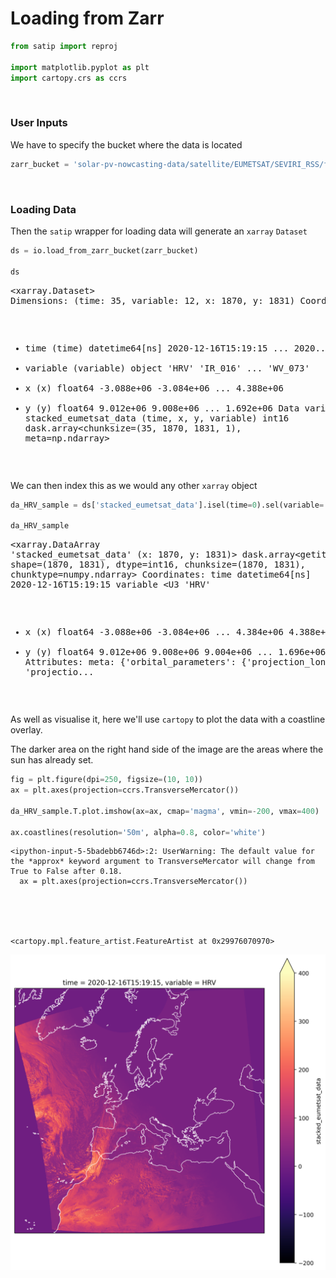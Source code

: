 # Loading from Zarr 



```python
from satip import reproj

import matplotlib.pyplot as plt
import cartopy.crs as ccrs
```

<br>

### User Inputs

We have to specify the bucket where the data is located

```python
zarr_bucket = 'solar-pv-nowcasting-data/satellite/EUMETSAT/SEVIRI_RSS/full_extent_TM_int16'
```

<br>

### Loading Data

Then the `satip` wrapper for loading data will generate an `xarray` `Dataset`

```python
ds = io.load_from_zarr_bucket(zarr_bucket)

ds
```




<div><svg style="position: absolute; width: 0; height: 0; overflow: hidden">
<defs>
<symbol id="icon-database" viewBox="0 0 32 32">
<path d="M16 0c-8.837 0-16 2.239-16 5v4c0 2.761 7.163 5 16 5s16-2.239 16-5v-4c0-2.761-7.163-5-16-5z"></path>
<path d="M16 17c-8.837 0-16-2.239-16-5v6c0 2.761 7.163 5 16 5s16-2.239 16-5v-6c0 2.761-7.163 5-16 5z"></path>
<path d="M16 26c-8.837 0-16-2.239-16-5v6c0 2.761 7.163 5 16 5s16-2.239 16-5v-6c0 2.761-7.163 5-16 5z"></path>
</symbol>
<symbol id="icon-file-text2" viewBox="0 0 32 32">
<path d="M28.681 7.159c-0.694-0.947-1.662-2.053-2.724-3.116s-2.169-2.030-3.116-2.724c-1.612-1.182-2.393-1.319-2.841-1.319h-15.5c-1.378 0-2.5 1.121-2.5 2.5v27c0 1.378 1.122 2.5 2.5 2.5h23c1.378 0 2.5-1.122 2.5-2.5v-19.5c0-0.448-0.137-1.23-1.319-2.841zM24.543 5.457c0.959 0.959 1.712 1.825 2.268 2.543h-4.811v-4.811c0.718 0.556 1.584 1.309 2.543 2.268zM28 29.5c0 0.271-0.229 0.5-0.5 0.5h-23c-0.271 0-0.5-0.229-0.5-0.5v-27c0-0.271 0.229-0.5 0.5-0.5 0 0 15.499-0 15.5 0v7c0 0.552 0.448 1 1 1h7v19.5z"></path>
<path d="M23 26h-14c-0.552 0-1-0.448-1-1s0.448-1 1-1h14c0.552 0 1 0.448 1 1s-0.448 1-1 1z"></path>
<path d="M23 22h-14c-0.552 0-1-0.448-1-1s0.448-1 1-1h14c0.552 0 1 0.448 1 1s-0.448 1-1 1z"></path>
<path d="M23 18h-14c-0.552 0-1-0.448-1-1s0.448-1 1-1h14c0.552 0 1 0.448 1 1s-0.448 1-1 1z"></path>
</symbol>
</defs>
</svg>
<style>/* CSS stylesheet for displaying xarray objects in jupyterlab.
 *
 */

:root {
  --xr-font-color0: var(--jp-content-font-color0, rgba(0, 0, 0, 1));
  --xr-font-color2: var(--jp-content-font-color2, rgba(0, 0, 0, 0.54));
  --xr-font-color3: var(--jp-content-font-color3, rgba(0, 0, 0, 0.38));
  --xr-border-color: var(--jp-border-color2, #e0e0e0);
  --xr-disabled-color: var(--jp-layout-color3, #bdbdbd);
  --xr-background-color: var(--jp-layout-color0, white);
  --xr-background-color-row-even: var(--jp-layout-color1, white);
  --xr-background-color-row-odd: var(--jp-layout-color2, #eeeeee);
}

html[theme=dark],
body.vscode-dark {
  --xr-font-color0: rgba(255, 255, 255, 1);
  --xr-font-color2: rgba(255, 255, 255, 0.54);
  --xr-font-color3: rgba(255, 255, 255, 0.38);
  --xr-border-color: #1F1F1F;
  --xr-disabled-color: #515151;
  --xr-background-color: #111111;
  --xr-background-color-row-even: #111111;
  --xr-background-color-row-odd: #313131;
}

.xr-wrap {
  display: block;
  min-width: 300px;
  max-width: 700px;
}

.xr-text-repr-fallback {
  /* fallback to plain text repr when CSS is not injected (untrusted notebook) */
  display: none;
}

.xr-header {
  padding-top: 6px;
  padding-bottom: 6px;
  margin-bottom: 4px;
  border-bottom: solid 1px var(--xr-border-color);
}

.xr-header > div,
.xr-header > ul {
  display: inline;
  margin-top: 0;
  margin-bottom: 0;
}

.xr-obj-type,
.xr-array-name {
  margin-left: 2px;
  margin-right: 10px;
}

.xr-obj-type {
  color: var(--xr-font-color2);
}

.xr-sections {
  padding-left: 0 !important;
  display: grid;
  grid-template-columns: 150px auto auto 1fr 20px 20px;
}

.xr-section-item {
  display: contents;
}

.xr-section-item input {
  display: none;
}

.xr-section-item input + label {
  color: var(--xr-disabled-color);
}

.xr-section-item input:enabled + label {
  cursor: pointer;
  color: var(--xr-font-color2);
}

.xr-section-item input:enabled + label:hover {
  color: var(--xr-font-color0);
}

.xr-section-summary {
  grid-column: 1;
  color: var(--xr-font-color2);
  font-weight: 500;
}

.xr-section-summary > span {
  display: inline-block;
  padding-left: 0.5em;
}

.xr-section-summary-in:disabled + label {
  color: var(--xr-font-color2);
}

.xr-section-summary-in + label:before {
  display: inline-block;
  content: 'â–º';
  font-size: 11px;
  width: 15px;
  text-align: center;
}

.xr-section-summary-in:disabled + label:before {
  color: var(--xr-disabled-color);
}

.xr-section-summary-in:checked + label:before {
  content: 'â–¼';
}

.xr-section-summary-in:checked + label > span {
  display: none;
}

.xr-section-summary,
.xr-section-inline-details {
  padding-top: 4px;
  padding-bottom: 4px;
}

.xr-section-inline-details {
  grid-column: 2 / -1;
}

.xr-section-details {
  display: none;
  grid-column: 1 / -1;
  margin-bottom: 5px;
}

.xr-section-summary-in:checked ~ .xr-section-details {
  display: contents;
}

.xr-array-wrap {
  grid-column: 1 / -1;
  display: grid;
  grid-template-columns: 20px auto;
}

.xr-array-wrap > label {
  grid-column: 1;
  vertical-align: top;
}

.xr-preview {
  color: var(--xr-font-color3);
}

.xr-array-preview,
.xr-array-data {
  padding: 0 5px !important;
  grid-column: 2;
}

.xr-array-data,
.xr-array-in:checked ~ .xr-array-preview {
  display: none;
}

.xr-array-in:checked ~ .xr-array-data,
.xr-array-preview {
  display: inline-block;
}

.xr-dim-list {
  display: inline-block !important;
  list-style: none;
  padding: 0 !important;
  margin: 0;
}

.xr-dim-list li {
  display: inline-block;
  padding: 0;
  margin: 0;
}

.xr-dim-list:before {
  content: '(';
}

.xr-dim-list:after {
  content: ')';
}

.xr-dim-list li:not(:last-child):after {
  content: ',';
  padding-right: 5px;
}

.xr-has-index {
  font-weight: bold;
}

.xr-var-list,
.xr-var-item {
  display: contents;
}

.xr-var-item > div,
.xr-var-item label,
.xr-var-item > .xr-var-name span {
  background-color: var(--xr-background-color-row-even);
  margin-bottom: 0;
}

.xr-var-item > .xr-var-name:hover span {
  padding-right: 5px;
}

.xr-var-list > li:nth-child(odd) > div,
.xr-var-list > li:nth-child(odd) > label,
.xr-var-list > li:nth-child(odd) > .xr-var-name span {
  background-color: var(--xr-background-color-row-odd);
}

.xr-var-name {
  grid-column: 1;
}

.xr-var-dims {
  grid-column: 2;
}

.xr-var-dtype {
  grid-column: 3;
  text-align: right;
  color: var(--xr-font-color2);
}

.xr-var-preview {
  grid-column: 4;
}

.xr-var-name,
.xr-var-dims,
.xr-var-dtype,
.xr-preview,
.xr-attrs dt {
  white-space: nowrap;
  overflow: hidden;
  text-overflow: ellipsis;
  padding-right: 10px;
}

.xr-var-name:hover,
.xr-var-dims:hover,
.xr-var-dtype:hover,
.xr-attrs dt:hover {
  overflow: visible;
  width: auto;
  z-index: 1;
}

.xr-var-attrs,
.xr-var-data {
  display: none;
  background-color: var(--xr-background-color) !important;
  padding-bottom: 5px !important;
}

.xr-var-attrs-in:checked ~ .xr-var-attrs,
.xr-var-data-in:checked ~ .xr-var-data {
  display: block;
}

.xr-var-data > table {
  float: right;
}

.xr-var-name span,
.xr-var-data,
.xr-attrs {
  padding-left: 25px !important;
}

.xr-attrs,
.xr-var-attrs,
.xr-var-data {
  grid-column: 1 / -1;
}

dl.xr-attrs {
  padding: 0;
  margin: 0;
  display: grid;
  grid-template-columns: 125px auto;
}

.xr-attrs dt,
.xr-attrs dd {
  padding: 0;
  margin: 0;
  float: left;
  padding-right: 10px;
  width: auto;
}

.xr-attrs dt {
  font-weight: normal;
  grid-column: 1;
}

.xr-attrs dt:hover span {
  display: inline-block;
  background: var(--xr-background-color);
  padding-right: 10px;
}

.xr-attrs dd {
  grid-column: 2;
  white-space: pre-wrap;
  word-break: break-all;
}

.xr-icon-database,
.xr-icon-file-text2 {
  display: inline-block;
  vertical-align: middle;
  width: 1em;
  height: 1.5em !important;
  stroke-width: 0;
  stroke: currentColor;
  fill: currentColor;
}
</style><pre class='xr-text-repr-fallback'>&lt;xarray.Dataset&gt;
Dimensions:                (time: 35, variable: 12, x: 1870, y: 1831)
Coordinates:
  * time                   (time) datetime64[ns] 2020-12-16T15:19:15 ... 2020...
  * variable               (variable) object &#x27;HRV&#x27; &#x27;IR_016&#x27; ... &#x27;WV_073&#x27;
  * x                      (x) float64 -3.088e+06 -3.084e+06 ... 4.388e+06
  * y                      (y) float64 9.012e+06 9.008e+06 ... 1.692e+06
Data variables:
    stacked_eumetsat_data  (time, x, y, variable) int16 dask.array&lt;chunksize=(35, 1870, 1831, 1), meta=np.ndarray&gt;</pre><div class='xr-wrap' hidden><div class='xr-header'><div class='xr-obj-type'>xarray.Dataset</div></div><ul class='xr-sections'><li class='xr-section-item'><input id='section-e97d844f-271d-45d1-9789-d5fbad0359fe' class='xr-section-summary-in' type='checkbox' disabled ><label for='section-e97d844f-271d-45d1-9789-d5fbad0359fe' class='xr-section-summary'  title='Expand/collapse section'>Dimensions:</label><div class='xr-section-inline-details'><ul class='xr-dim-list'><li><span class='xr-has-index'>time</span>: 35</li><li><span class='xr-has-index'>variable</span>: 12</li><li><span class='xr-has-index'>x</span>: 1870</li><li><span class='xr-has-index'>y</span>: 1831</li></ul></div><div class='xr-section-details'></div></li><li class='xr-section-item'><input id='section-74c7e853-e965-43d8-b988-dc9ac2e1f9f5' class='xr-section-summary-in' type='checkbox'  checked><label for='section-74c7e853-e965-43d8-b988-dc9ac2e1f9f5' class='xr-section-summary' >Coordinates: <span>(4)</span></label><div class='xr-section-inline-details'></div><div class='xr-section-details'><ul class='xr-var-list'><li class='xr-var-item'><div class='xr-var-name'><span class='xr-has-index'>time</span></div><div class='xr-var-dims'>(time)</div><div class='xr-var-dtype'>datetime64[ns]</div><div class='xr-var-preview xr-preview'>2020-12-16T15:19:15 ... 2020-12-...</div><input id='attrs-37330d12-b991-4cdc-a3e6-8f935bbd0edd' class='xr-var-attrs-in' type='checkbox' disabled><label for='attrs-37330d12-b991-4cdc-a3e6-8f935bbd0edd' title='Show/Hide attributes'><svg class='icon xr-icon-file-text2'><use xlink:href='#icon-file-text2'></use></svg></label><input id='data-2d9ea9db-afbb-4e87-a754-31945fb88fb7' class='xr-var-data-in' type='checkbox'><label for='data-2d9ea9db-afbb-4e87-a754-31945fb88fb7' title='Show/Hide data repr'><svg class='icon xr-icon-database'><use xlink:href='#icon-database'></use></svg></label><div class='xr-var-attrs'><dl class='xr-attrs'></dl></div><div class='xr-var-data'><pre>array([&#x27;2020-12-16T15:19:15.000000000&#x27;, &#x27;2020-12-16T15:24:16.000000000&#x27;,
       &#x27;2020-12-16T15:29:17.000000000&#x27;, &#x27;2020-12-16T15:34:18.000000000&#x27;,
       &#x27;2020-12-16T15:39:18.000000000&#x27;, &#x27;2020-12-16T15:44:18.000000000&#x27;,
       &#x27;2020-12-16T15:49:18.000000000&#x27;, &#x27;2020-12-16T15:54:16.000000000&#x27;,
       &#x27;2020-12-16T15:59:15.000000000&#x27;, &#x27;2020-12-16T16:04:13.000000000&#x27;,
       &#x27;2020-12-16T16:14:13.000000000&#x27;, &#x27;2020-12-16T16:19:13.000000000&#x27;,
       &#x27;2020-12-16T16:24:14.000000000&#x27;, &#x27;2020-12-16T16:29:15.000000000&#x27;,
       &#x27;2020-12-16T16:39:16.000000000&#x27;, &#x27;2020-12-16T16:44:16.000000000&#x27;,
       &#x27;2020-12-16T16:49:16.000000000&#x27;, &#x27;2020-12-16T16:54:16.000000000&#x27;,
       &#x27;2020-12-16T16:59:15.000000000&#x27;, &#x27;2020-12-16T17:04:15.000000000&#x27;,
       &#x27;2020-12-16T17:09:15.000000000&#x27;, &#x27;2020-12-16T17:19:15.000000000&#x27;,
       &#x27;2020-12-16T17:24:16.000000000&#x27;, &#x27;2020-12-16T17:29:17.000000000&#x27;,
       &#x27;2020-12-16T17:34:18.000000000&#x27;, &#x27;2020-12-16T17:39:18.000000000&#x27;,
       &#x27;2020-12-16T21:44:18.000000000&#x27;, &#x27;2020-12-16T21:54:16.000000000&#x27;,
       &#x27;2020-12-16T21:59:16.000000000&#x27;, &#x27;2020-12-16T22:04:16.000000000&#x27;,
       &#x27;2020-12-16T22:09:16.000000000&#x27;, &#x27;2020-12-16T22:14:16.000000000&#x27;,
       &#x27;2020-12-16T22:19:15.000000000&#x27;, &#x27;2020-12-16T23:24:16.000000000&#x27;,
       &#x27;2020-12-16T23:39:18.000000000&#x27;], dtype=&#x27;datetime64[ns]&#x27;)</pre></div></li><li class='xr-var-item'><div class='xr-var-name'><span class='xr-has-index'>variable</span></div><div class='xr-var-dims'>(variable)</div><div class='xr-var-dtype'>object</div><div class='xr-var-preview xr-preview'>&#x27;HRV&#x27; &#x27;IR_016&#x27; ... &#x27;WV_073&#x27;</div><input id='attrs-2e89211e-e14e-4cf4-8057-594b65042944' class='xr-var-attrs-in' type='checkbox' disabled><label for='attrs-2e89211e-e14e-4cf4-8057-594b65042944' title='Show/Hide attributes'><svg class='icon xr-icon-file-text2'><use xlink:href='#icon-file-text2'></use></svg></label><input id='data-0188d7a4-d4d1-4018-95b0-6cfe0dae0759' class='xr-var-data-in' type='checkbox'><label for='data-0188d7a4-d4d1-4018-95b0-6cfe0dae0759' title='Show/Hide data repr'><svg class='icon xr-icon-database'><use xlink:href='#icon-database'></use></svg></label><div class='xr-var-attrs'><dl class='xr-attrs'></dl></div><div class='xr-var-data'><pre>array([&#x27;HRV&#x27;, &#x27;IR_016&#x27;, &#x27;IR_039&#x27;, &#x27;IR_087&#x27;, &#x27;IR_097&#x27;, &#x27;IR_108&#x27;, &#x27;IR_120&#x27;,
       &#x27;IR_134&#x27;, &#x27;VIS006&#x27;, &#x27;VIS008&#x27;, &#x27;WV_062&#x27;, &#x27;WV_073&#x27;], dtype=object)</pre></div></li><li class='xr-var-item'><div class='xr-var-name'><span class='xr-has-index'>x</span></div><div class='xr-var-dims'>(x)</div><div class='xr-var-dtype'>float64</div><div class='xr-var-preview xr-preview'>-3.088e+06 -3.084e+06 ... 4.388e+06</div><input id='attrs-aefac930-491a-4b56-87f8-1c9a4a3af51a' class='xr-var-attrs-in' type='checkbox' disabled><label for='attrs-aefac930-491a-4b56-87f8-1c9a4a3af51a' title='Show/Hide attributes'><svg class='icon xr-icon-file-text2'><use xlink:href='#icon-file-text2'></use></svg></label><input id='data-b7f7b59a-3706-4f16-bec9-dea198a0c94b' class='xr-var-data-in' type='checkbox'><label for='data-b7f7b59a-3706-4f16-bec9-dea198a0c94b' title='Show/Hide data repr'><svg class='icon xr-icon-database'><use xlink:href='#icon-database'></use></svg></label><div class='xr-var-attrs'><dl class='xr-attrs'></dl></div><div class='xr-var-data'><pre>array([-3088000., -3084000., -3080000., ...,  4380000.,  4384000.,  4388000.])</pre></div></li><li class='xr-var-item'><div class='xr-var-name'><span class='xr-has-index'>y</span></div><div class='xr-var-dims'>(y)</div><div class='xr-var-dtype'>float64</div><div class='xr-var-preview xr-preview'>9.012e+06 9.008e+06 ... 1.692e+06</div><input id='attrs-e45b2df9-71db-4db5-9707-8a7a12d65191' class='xr-var-attrs-in' type='checkbox' disabled><label for='attrs-e45b2df9-71db-4db5-9707-8a7a12d65191' title='Show/Hide attributes'><svg class='icon xr-icon-file-text2'><use xlink:href='#icon-file-text2'></use></svg></label><input id='data-c186c93d-2b2a-4600-abb0-2e395a5e9a83' class='xr-var-data-in' type='checkbox'><label for='data-c186c93d-2b2a-4600-abb0-2e395a5e9a83' title='Show/Hide data repr'><svg class='icon xr-icon-database'><use xlink:href='#icon-database'></use></svg></label><div class='xr-var-attrs'><dl class='xr-attrs'></dl></div><div class='xr-var-data'><pre>array([9012000., 9008000., 9004000., ..., 1700000., 1696000., 1692000.])</pre></div></li></ul></div></li><li class='xr-section-item'><input id='section-23fed495-3bc8-4ce4-ae9e-0c8c7da7aad3' class='xr-section-summary-in' type='checkbox'  checked><label for='section-23fed495-3bc8-4ce4-ae9e-0c8c7da7aad3' class='xr-section-summary' >Data variables: <span>(1)</span></label><div class='xr-section-inline-details'></div><div class='xr-section-details'><ul class='xr-var-list'><li class='xr-var-item'><div class='xr-var-name'><span>stacked_eumetsat_data</span></div><div class='xr-var-dims'>(time, x, y, variable)</div><div class='xr-var-dtype'>int16</div><div class='xr-var-preview xr-preview'>dask.array&lt;chunksize=(35, 1870, 1831, 1), meta=np.ndarray&gt;</div><input id='attrs-21f4e6d2-d191-4daa-9c42-fa71e99d9401' class='xr-var-attrs-in' type='checkbox' ><label for='attrs-21f4e6d2-d191-4daa-9c42-fa71e99d9401' title='Show/Hide attributes'><svg class='icon xr-icon-file-text2'><use xlink:href='#icon-file-text2'></use></svg></label><input id='data-d4b34045-2d4a-4ab8-807d-691e784df4c9' class='xr-var-data-in' type='checkbox'><label for='data-d4b34045-2d4a-4ab8-807d-691e784df4c9' title='Show/Hide data repr'><svg class='icon xr-icon-database'><use xlink:href='#icon-database'></use></svg></label><div class='xr-var-attrs'><dl class='xr-attrs'><dt><span>meta :</span></dt><dd>{&#x27;orbital_parameters&#x27;: {&#x27;projection_longitude&#x27;: 9.5, &#x27;projection_latitude&#x27;: 0.0, &#x27;projection_altitude&#x27;: 35785831.0}, &#x27;sun_earth_distance_correction_applied&#x27;: True, &#x27;sun_earth_distance_correction_factor&#x27;: 0.9680594019679534, &#x27;units&#x27;: &#x27;%&#x27;, &#x27;wavelength&#x27;: WavelengthRange(min=0.5, central=0.7, max=0.9, unit=&#x27;Âµm&#x27;), &#x27;standard_name&#x27;: &#x27;toa_bidirectional_reflectance&#x27;, &#x27;platform_name&#x27;: &#x27;Meteosat-10&#x27;, &#x27;sensor&#x27;: &#x27;seviri&#x27;, &#x27;start_time&#x27;: datetime.datetime(2020, 12, 16, 15, 15, 8, 939946), &#x27;end_time&#x27;: datetime.datetime(2020, 12, 16, 15, 20, 9, 986974), &#x27;area&#x27;: Area ID: geos_seviri_hrv
Description: SEVIRI high resolution channel area
Projection ID: seviri_hrv
Projection: {&#x27;a&#x27;: &#x27;6378169&#x27;, &#x27;h&#x27;: &#x27;35785831&#x27;, &#x27;lon_0&#x27;: &#x27;9.5&#x27;, &#x27;no_defs&#x27;: &#x27;None&#x27;, &#x27;proj&#x27;: &#x27;geos&#x27;, &#x27;rf&#x27;: &#x27;295.488065897014&#x27;, &#x27;type&#x27;: &#x27;crs&#x27;, &#x27;units&#x27;: &#x27;m&#x27;, &#x27;x_0&#x27;: &#x27;0&#x27;, &#x27;y_0&#x27;: &#x27;0&#x27;}
Number of columns: 5568
Number of rows: 4176
Area extent: (2806877.0501, 5571248.3904, -2761871.0044, 1394687.3495), &#x27;name&#x27;: &#x27;HRV&#x27;, &#x27;resolution&#x27;: 1000.134348869, &#x27;calibration&#x27;: &#x27;reflectance&#x27;, &#x27;modifiers&#x27;: (), &#x27;_satpy_id&#x27;: DataID(name=&#x27;HRV&#x27;, wavelength=WavelengthRange(min=0.5, central=0.7, max=0.9, unit=&#x27;Âµm&#x27;), resolution=1000.134348869, calibration=&lt;calibration.reflectance&gt;, modifiers=()), &#x27;ancillary_variables&#x27;: []}</dd></dl></div><div class='xr-var-data'><table>
<tr>
<td>
<table>
  <thead>
    <tr><td> </td><th> Array </th><th> Chunk </th></tr>
  </thead>
  <tbody>
    <tr><th> Bytes </th><td> 2.88 GB </td> <td> 239.68 MB </td></tr>
    <tr><th> Shape </th><td> (35, 1870, 1831, 12) </td> <td> (35, 1870, 1831, 1) </td></tr>
    <tr><th> Count </th><td> 13 Tasks </td><td> 12 Chunks </td></tr>
    <tr><th> Type </th><td> int16 </td><td> numpy.ndarray </td></tr>
  </tbody>
</table>
</td>
<td>
<svg width="342" height="238" style="stroke:rgb(0,0,0);stroke-width:1" >

  <!-- Horizontal lines -->
  <line x1="0" y1="0" x2="28" y2="0" style="stroke-width:2" />
  <line x1="0" y1="25" x2="28" y2="25" style="stroke-width:2" />

  <!-- Vertical lines -->
  <line x1="0" y1="0" x2="0" y2="25" style="stroke-width:2" />
  <line x1="28" y1="0" x2="28" y2="25" style="stroke-width:2" />

  <!-- Colored Rectangle -->
  <polygon points="0.0,0.0 28.659769168737046,0.0 28.659769168737046,25.412616514582485 0.0,25.412616514582485" style="fill:#ECB172A0;stroke-width:0"/>

  <!-- Text -->
  <text x="14.329885" y="45.412617" font-size="1.0rem" font-weight="100" text-anchor="middle" >35</text>
  <text x="48.659769" y="12.706308" font-size="1.0rem" font-weight="100" text-anchor="middle" transform="rotate(0,48.659769,12.706308)">1</text>


  <!-- Horizontal lines -->
  <line x1="98" y1="0" x2="168" y2="70" style="stroke-width:2" />
  <line x1="98" y1="117" x2="168" y2="188" style="stroke-width:2" />

  <!-- Vertical lines -->
  <line x1="98" y1="0" x2="98" y2="117" style="stroke-width:2" />
  <line x1="168" y1="70" x2="168" y2="188" style="stroke-width:2" />

  <!-- Colored Rectangle -->
  <polygon points="98.0,0.0 168.58823529411765,70.58823529411765 168.58823529411765,188.0855614973262 98.0,117.49732620320856" style="fill:#ECB172A0;stroke-width:0"/>

  <!-- Horizontal lines -->
  <line x1="98" y1="0" x2="123" y2="0" style="stroke-width:2" />
  <line x1="168" y1="70" x2="194" y2="70" style="stroke-width:2" />

  <!-- Vertical lines -->
  <line x1="98" y1="0" x2="168" y2="70" style="stroke-width:2" />
  <line x1="100" y1="0" x2="170" y2="70" />
  <line x1="102" y1="0" x2="172" y2="70" />
  <line x1="104" y1="0" x2="174" y2="70" />
  <line x1="106" y1="0" x2="177" y2="70" />
  <line x1="108" y1="0" x2="179" y2="70" />
  <line x1="110" y1="0" x2="181" y2="70" />
  <line x1="112" y1="0" x2="183" y2="70" />
  <line x1="114" y1="0" x2="185" y2="70" />
  <line x1="117" y1="0" x2="187" y2="70" />
  <line x1="119" y1="0" x2="189" y2="70" />
  <line x1="121" y1="0" x2="191" y2="70" />
  <line x1="123" y1="0" x2="194" y2="70" style="stroke-width:2" />

  <!-- Colored Rectangle -->
  <polygon points="98.0,0.0 123.41261651458248,0.0 194.00085180870013,70.58823529411765 168.58823529411765,70.58823529411765" style="fill:#ECB172A0;stroke-width:0"/>

  <!-- Horizontal lines -->
  <line x1="168" y1="70" x2="194" y2="70" style="stroke-width:2" />
  <line x1="168" y1="188" x2="194" y2="188" style="stroke-width:2" />

  <!-- Vertical lines -->
  <line x1="168" y1="70" x2="168" y2="188" style="stroke-width:2" />
  <line x1="170" y1="70" x2="170" y2="188" />
  <line x1="172" y1="70" x2="172" y2="188" />
  <line x1="174" y1="70" x2="174" y2="188" />
  <line x1="177" y1="70" x2="177" y2="188" />
  <line x1="179" y1="70" x2="179" y2="188" />
  <line x1="181" y1="70" x2="181" y2="188" />
  <line x1="183" y1="70" x2="183" y2="188" />
  <line x1="185" y1="70" x2="185" y2="188" />
  <line x1="187" y1="70" x2="187" y2="188" />
  <line x1="189" y1="70" x2="189" y2="188" />
  <line x1="191" y1="70" x2="191" y2="188" />
  <line x1="194" y1="70" x2="194" y2="188" style="stroke-width:2" />

  <!-- Colored Rectangle -->
  <polygon points="168.58823529411765,70.58823529411765 194.00085180870013,70.58823529411765 194.00085180870013,188.0855614973262 168.58823529411765,188.0855614973262" style="fill:#ECB172A0;stroke-width:0"/>

  <!-- Text -->
  <text x="181.294544" y="208.085561" font-size="1.0rem" font-weight="100" text-anchor="middle" >12</text>
  <text x="214.000852" y="129.336898" font-size="1.0rem" font-weight="100" text-anchor="middle" transform="rotate(-90,214.000852,129.336898)">1831</text>
  <text x="123.294118" y="172.791444" font-size="1.0rem" font-weight="100" text-anchor="middle" transform="rotate(45,123.294118,172.791444)">1870</text>
</svg>
</td>
</tr>
</table></div></li></ul></div></li><li class='xr-section-item'><input id='section-f77b5d4d-eb79-407d-9b20-b16ad159ac92' class='xr-section-summary-in' type='checkbox' disabled ><label for='section-f77b5d4d-eb79-407d-9b20-b16ad159ac92' class='xr-section-summary'  title='Expand/collapse section'>Attributes: <span>(0)</span></label><div class='xr-section-inline-details'></div><div class='xr-section-details'><dl class='xr-attrs'></dl></div></li></ul></div></div>



<br>

We can then index this as we would any other `xarray` object

```python
da_HRV_sample = ds['stacked_eumetsat_data'].isel(time=0).sel(variable='HRV')

da_HRV_sample
```




<div><svg style="position: absolute; width: 0; height: 0; overflow: hidden">
<defs>
<symbol id="icon-database" viewBox="0 0 32 32">
<path d="M16 0c-8.837 0-16 2.239-16 5v4c0 2.761 7.163 5 16 5s16-2.239 16-5v-4c0-2.761-7.163-5-16-5z"></path>
<path d="M16 17c-8.837 0-16-2.239-16-5v6c0 2.761 7.163 5 16 5s16-2.239 16-5v-6c0 2.761-7.163 5-16 5z"></path>
<path d="M16 26c-8.837 0-16-2.239-16-5v6c0 2.761 7.163 5 16 5s16-2.239 16-5v-6c0 2.761-7.163 5-16 5z"></path>
</symbol>
<symbol id="icon-file-text2" viewBox="0 0 32 32">
<path d="M28.681 7.159c-0.694-0.947-1.662-2.053-2.724-3.116s-2.169-2.030-3.116-2.724c-1.612-1.182-2.393-1.319-2.841-1.319h-15.5c-1.378 0-2.5 1.121-2.5 2.5v27c0 1.378 1.122 2.5 2.5 2.5h23c1.378 0 2.5-1.122 2.5-2.5v-19.5c0-0.448-0.137-1.23-1.319-2.841zM24.543 5.457c0.959 0.959 1.712 1.825 2.268 2.543h-4.811v-4.811c0.718 0.556 1.584 1.309 2.543 2.268zM28 29.5c0 0.271-0.229 0.5-0.5 0.5h-23c-0.271 0-0.5-0.229-0.5-0.5v-27c0-0.271 0.229-0.5 0.5-0.5 0 0 15.499-0 15.5 0v7c0 0.552 0.448 1 1 1h7v19.5z"></path>
<path d="M23 26h-14c-0.552 0-1-0.448-1-1s0.448-1 1-1h14c0.552 0 1 0.448 1 1s-0.448 1-1 1z"></path>
<path d="M23 22h-14c-0.552 0-1-0.448-1-1s0.448-1 1-1h14c0.552 0 1 0.448 1 1s-0.448 1-1 1z"></path>
<path d="M23 18h-14c-0.552 0-1-0.448-1-1s0.448-1 1-1h14c0.552 0 1 0.448 1 1s-0.448 1-1 1z"></path>
</symbol>
</defs>
</svg>
<style>/* CSS stylesheet for displaying xarray objects in jupyterlab.
 *
 */

:root {
  --xr-font-color0: var(--jp-content-font-color0, rgba(0, 0, 0, 1));
  --xr-font-color2: var(--jp-content-font-color2, rgba(0, 0, 0, 0.54));
  --xr-font-color3: var(--jp-content-font-color3, rgba(0, 0, 0, 0.38));
  --xr-border-color: var(--jp-border-color2, #e0e0e0);
  --xr-disabled-color: var(--jp-layout-color3, #bdbdbd);
  --xr-background-color: var(--jp-layout-color0, white);
  --xr-background-color-row-even: var(--jp-layout-color1, white);
  --xr-background-color-row-odd: var(--jp-layout-color2, #eeeeee);
}

html[theme=dark],
body.vscode-dark {
  --xr-font-color0: rgba(255, 255, 255, 1);
  --xr-font-color2: rgba(255, 255, 255, 0.54);
  --xr-font-color3: rgba(255, 255, 255, 0.38);
  --xr-border-color: #1F1F1F;
  --xr-disabled-color: #515151;
  --xr-background-color: #111111;
  --xr-background-color-row-even: #111111;
  --xr-background-color-row-odd: #313131;
}

.xr-wrap {
  display: block;
  min-width: 300px;
  max-width: 700px;
}

.xr-text-repr-fallback {
  /* fallback to plain text repr when CSS is not injected (untrusted notebook) */
  display: none;
}

.xr-header {
  padding-top: 6px;
  padding-bottom: 6px;
  margin-bottom: 4px;
  border-bottom: solid 1px var(--xr-border-color);
}

.xr-header > div,
.xr-header > ul {
  display: inline;
  margin-top: 0;
  margin-bottom: 0;
}

.xr-obj-type,
.xr-array-name {
  margin-left: 2px;
  margin-right: 10px;
}

.xr-obj-type {
  color: var(--xr-font-color2);
}

.xr-sections {
  padding-left: 0 !important;
  display: grid;
  grid-template-columns: 150px auto auto 1fr 20px 20px;
}

.xr-section-item {
  display: contents;
}

.xr-section-item input {
  display: none;
}

.xr-section-item input + label {
  color: var(--xr-disabled-color);
}

.xr-section-item input:enabled + label {
  cursor: pointer;
  color: var(--xr-font-color2);
}

.xr-section-item input:enabled + label:hover {
  color: var(--xr-font-color0);
}

.xr-section-summary {
  grid-column: 1;
  color: var(--xr-font-color2);
  font-weight: 500;
}

.xr-section-summary > span {
  display: inline-block;
  padding-left: 0.5em;
}

.xr-section-summary-in:disabled + label {
  color: var(--xr-font-color2);
}

.xr-section-summary-in + label:before {
  display: inline-block;
  content: 'â–º';
  font-size: 11px;
  width: 15px;
  text-align: center;
}

.xr-section-summary-in:disabled + label:before {
  color: var(--xr-disabled-color);
}

.xr-section-summary-in:checked + label:before {
  content: 'â–¼';
}

.xr-section-summary-in:checked + label > span {
  display: none;
}

.xr-section-summary,
.xr-section-inline-details {
  padding-top: 4px;
  padding-bottom: 4px;
}

.xr-section-inline-details {
  grid-column: 2 / -1;
}

.xr-section-details {
  display: none;
  grid-column: 1 / -1;
  margin-bottom: 5px;
}

.xr-section-summary-in:checked ~ .xr-section-details {
  display: contents;
}

.xr-array-wrap {
  grid-column: 1 / -1;
  display: grid;
  grid-template-columns: 20px auto;
}

.xr-array-wrap > label {
  grid-column: 1;
  vertical-align: top;
}

.xr-preview {
  color: var(--xr-font-color3);
}

.xr-array-preview,
.xr-array-data {
  padding: 0 5px !important;
  grid-column: 2;
}

.xr-array-data,
.xr-array-in:checked ~ .xr-array-preview {
  display: none;
}

.xr-array-in:checked ~ .xr-array-data,
.xr-array-preview {
  display: inline-block;
}

.xr-dim-list {
  display: inline-block !important;
  list-style: none;
  padding: 0 !important;
  margin: 0;
}

.xr-dim-list li {
  display: inline-block;
  padding: 0;
  margin: 0;
}

.xr-dim-list:before {
  content: '(';
}

.xr-dim-list:after {
  content: ')';
}

.xr-dim-list li:not(:last-child):after {
  content: ',';
  padding-right: 5px;
}

.xr-has-index {
  font-weight: bold;
}

.xr-var-list,
.xr-var-item {
  display: contents;
}

.xr-var-item > div,
.xr-var-item label,
.xr-var-item > .xr-var-name span {
  background-color: var(--xr-background-color-row-even);
  margin-bottom: 0;
}

.xr-var-item > .xr-var-name:hover span {
  padding-right: 5px;
}

.xr-var-list > li:nth-child(odd) > div,
.xr-var-list > li:nth-child(odd) > label,
.xr-var-list > li:nth-child(odd) > .xr-var-name span {
  background-color: var(--xr-background-color-row-odd);
}

.xr-var-name {
  grid-column: 1;
}

.xr-var-dims {
  grid-column: 2;
}

.xr-var-dtype {
  grid-column: 3;
  text-align: right;
  color: var(--xr-font-color2);
}

.xr-var-preview {
  grid-column: 4;
}

.xr-var-name,
.xr-var-dims,
.xr-var-dtype,
.xr-preview,
.xr-attrs dt {
  white-space: nowrap;
  overflow: hidden;
  text-overflow: ellipsis;
  padding-right: 10px;
}

.xr-var-name:hover,
.xr-var-dims:hover,
.xr-var-dtype:hover,
.xr-attrs dt:hover {
  overflow: visible;
  width: auto;
  z-index: 1;
}

.xr-var-attrs,
.xr-var-data {
  display: none;
  background-color: var(--xr-background-color) !important;
  padding-bottom: 5px !important;
}

.xr-var-attrs-in:checked ~ .xr-var-attrs,
.xr-var-data-in:checked ~ .xr-var-data {
  display: block;
}

.xr-var-data > table {
  float: right;
}

.xr-var-name span,
.xr-var-data,
.xr-attrs {
  padding-left: 25px !important;
}

.xr-attrs,
.xr-var-attrs,
.xr-var-data {
  grid-column: 1 / -1;
}

dl.xr-attrs {
  padding: 0;
  margin: 0;
  display: grid;
  grid-template-columns: 125px auto;
}

.xr-attrs dt,
.xr-attrs dd {
  padding: 0;
  margin: 0;
  float: left;
  padding-right: 10px;
  width: auto;
}

.xr-attrs dt {
  font-weight: normal;
  grid-column: 1;
}

.xr-attrs dt:hover span {
  display: inline-block;
  background: var(--xr-background-color);
  padding-right: 10px;
}

.xr-attrs dd {
  grid-column: 2;
  white-space: pre-wrap;
  word-break: break-all;
}

.xr-icon-database,
.xr-icon-file-text2 {
  display: inline-block;
  vertical-align: middle;
  width: 1em;
  height: 1.5em !important;
  stroke-width: 0;
  stroke: currentColor;
  fill: currentColor;
}
</style><pre class='xr-text-repr-fallback'>&lt;xarray.DataArray &#x27;stacked_eumetsat_data&#x27; (x: 1870, y: 1831)&gt;
dask.array&lt;getitem, shape=(1870, 1831), dtype=int16, chunksize=(1870, 1831), chunktype=numpy.ndarray&gt;
Coordinates:
    time      datetime64[ns] 2020-12-16T15:19:15
    variable  &lt;U3 &#x27;HRV&#x27;
  * x         (x) float64 -3.088e+06 -3.084e+06 ... 4.384e+06 4.388e+06
  * y         (y) float64 9.012e+06 9.008e+06 9.004e+06 ... 1.696e+06 1.692e+06
Attributes:
    meta:     {&#x27;orbital_parameters&#x27;: {&#x27;projection_longitude&#x27;: 9.5, &#x27;projectio...</pre><div class='xr-wrap' hidden><div class='xr-header'><div class='xr-obj-type'>xarray.DataArray</div><div class='xr-array-name'>'stacked_eumetsat_data'</div><ul class='xr-dim-list'><li><span class='xr-has-index'>x</span>: 1870</li><li><span class='xr-has-index'>y</span>: 1831</li></ul></div><ul class='xr-sections'><li class='xr-section-item'><div class='xr-array-wrap'><input id='section-1163cf78-092f-4ff0-b472-f48aa0c1d837' class='xr-array-in' type='checkbox' checked><label for='section-1163cf78-092f-4ff0-b472-f48aa0c1d837' title='Show/hide data repr'><svg class='icon xr-icon-database'><use xlink:href='#icon-database'></use></svg></label><div class='xr-array-preview xr-preview'><span>dask.array&lt;chunksize=(1870, 1831), meta=np.ndarray&gt;</span></div><div class='xr-array-data'><table>
<tr>
<td>
<table>
  <thead>
    <tr><td> </td><th> Array </th><th> Chunk </th></tr>
  </thead>
  <tbody>
    <tr><th> Bytes </th><td> 6.85 MB </td> <td> 6.85 MB </td></tr>
    <tr><th> Shape </th><td> (1870, 1831) </td> <td> (1870, 1831) </td></tr>
    <tr><th> Count </th><td> 26 Tasks </td><td> 1 Chunks </td></tr>
    <tr><th> Type </th><td> int16 </td><td> numpy.ndarray </td></tr>
  </tbody>
</table>
</td>
<td>
<svg width="167" height="170" style="stroke:rgb(0,0,0);stroke-width:1" >

  <!-- Horizontal lines -->
  <line x1="0" y1="0" x2="117" y2="0" style="stroke-width:2" />
  <line x1="0" y1="120" x2="117" y2="120" style="stroke-width:2" />

  <!-- Vertical lines -->
  <line x1="0" y1="0" x2="0" y2="120" style="stroke-width:2" />
  <line x1="117" y1="0" x2="117" y2="120" style="stroke-width:2" />

  <!-- Colored Rectangle -->
  <polygon points="0.0,0.0 117.49732620320856,0.0 117.49732620320856,120.0 0.0,120.0" style="fill:#ECB172A0;stroke-width:0"/>

  <!-- Text -->
  <text x="58.748663" y="140.000000" font-size="1.0rem" font-weight="100" text-anchor="middle" >1831</text>
  <text x="137.497326" y="60.000000" font-size="1.0rem" font-weight="100" text-anchor="middle" transform="rotate(-90,137.497326,60.000000)">1870</text>
</svg>
</td>
</tr>
</table></div></div></li><li class='xr-section-item'><input id='section-21688fa1-9282-4d1b-80b0-7da2b9ffe456' class='xr-section-summary-in' type='checkbox'  checked><label for='section-21688fa1-9282-4d1b-80b0-7da2b9ffe456' class='xr-section-summary' >Coordinates: <span>(4)</span></label><div class='xr-section-inline-details'></div><div class='xr-section-details'><ul class='xr-var-list'><li class='xr-var-item'><div class='xr-var-name'><span>time</span></div><div class='xr-var-dims'>()</div><div class='xr-var-dtype'>datetime64[ns]</div><div class='xr-var-preview xr-preview'>2020-12-16T15:19:15</div><input id='attrs-4690c986-3f79-4421-b84e-cfa250b92cfd' class='xr-var-attrs-in' type='checkbox' disabled><label for='attrs-4690c986-3f79-4421-b84e-cfa250b92cfd' title='Show/Hide attributes'><svg class='icon xr-icon-file-text2'><use xlink:href='#icon-file-text2'></use></svg></label><input id='data-8a362b40-aae6-4a3e-abe6-80787be65856' class='xr-var-data-in' type='checkbox'><label for='data-8a362b40-aae6-4a3e-abe6-80787be65856' title='Show/Hide data repr'><svg class='icon xr-icon-database'><use xlink:href='#icon-database'></use></svg></label><div class='xr-var-attrs'><dl class='xr-attrs'></dl></div><div class='xr-var-data'><pre>array(&#x27;2020-12-16T15:19:15.000000000&#x27;, dtype=&#x27;datetime64[ns]&#x27;)</pre></div></li><li class='xr-var-item'><div class='xr-var-name'><span>variable</span></div><div class='xr-var-dims'>()</div><div class='xr-var-dtype'>&lt;U3</div><div class='xr-var-preview xr-preview'>&#x27;HRV&#x27;</div><input id='attrs-bbb24588-fd40-44b9-b4bf-b03cf024c48e' class='xr-var-attrs-in' type='checkbox' disabled><label for='attrs-bbb24588-fd40-44b9-b4bf-b03cf024c48e' title='Show/Hide attributes'><svg class='icon xr-icon-file-text2'><use xlink:href='#icon-file-text2'></use></svg></label><input id='data-0221835a-b9b4-4f98-ada3-ac5bdd0f0f37' class='xr-var-data-in' type='checkbox'><label for='data-0221835a-b9b4-4f98-ada3-ac5bdd0f0f37' title='Show/Hide data repr'><svg class='icon xr-icon-database'><use xlink:href='#icon-database'></use></svg></label><div class='xr-var-attrs'><dl class='xr-attrs'></dl></div><div class='xr-var-data'><pre>array(&#x27;HRV&#x27;, dtype=&#x27;&lt;U3&#x27;)</pre></div></li><li class='xr-var-item'><div class='xr-var-name'><span class='xr-has-index'>x</span></div><div class='xr-var-dims'>(x)</div><div class='xr-var-dtype'>float64</div><div class='xr-var-preview xr-preview'>-3.088e+06 -3.084e+06 ... 4.388e+06</div><input id='attrs-e9b1ce0d-3c0d-4afc-b5c5-69bc94d9a4b4' class='xr-var-attrs-in' type='checkbox' disabled><label for='attrs-e9b1ce0d-3c0d-4afc-b5c5-69bc94d9a4b4' title='Show/Hide attributes'><svg class='icon xr-icon-file-text2'><use xlink:href='#icon-file-text2'></use></svg></label><input id='data-976a68d6-1d3d-4af6-8b24-f1ae8db891b9' class='xr-var-data-in' type='checkbox'><label for='data-976a68d6-1d3d-4af6-8b24-f1ae8db891b9' title='Show/Hide data repr'><svg class='icon xr-icon-database'><use xlink:href='#icon-database'></use></svg></label><div class='xr-var-attrs'><dl class='xr-attrs'></dl></div><div class='xr-var-data'><pre>array([-3088000., -3084000., -3080000., ...,  4380000.,  4384000.,  4388000.])</pre></div></li><li class='xr-var-item'><div class='xr-var-name'><span class='xr-has-index'>y</span></div><div class='xr-var-dims'>(y)</div><div class='xr-var-dtype'>float64</div><div class='xr-var-preview xr-preview'>9.012e+06 9.008e+06 ... 1.692e+06</div><input id='attrs-62721509-b83b-4855-8c71-df6e22800388' class='xr-var-attrs-in' type='checkbox' disabled><label for='attrs-62721509-b83b-4855-8c71-df6e22800388' title='Show/Hide attributes'><svg class='icon xr-icon-file-text2'><use xlink:href='#icon-file-text2'></use></svg></label><input id='data-3882c49e-6646-4a86-96d1-d6f7917c9ed0' class='xr-var-data-in' type='checkbox'><label for='data-3882c49e-6646-4a86-96d1-d6f7917c9ed0' title='Show/Hide data repr'><svg class='icon xr-icon-database'><use xlink:href='#icon-database'></use></svg></label><div class='xr-var-attrs'><dl class='xr-attrs'></dl></div><div class='xr-var-data'><pre>array([9012000., 9008000., 9004000., ..., 1700000., 1696000., 1692000.])</pre></div></li></ul></div></li><li class='xr-section-item'><input id='section-d6531037-7de0-4fb1-bd15-9584b718e299' class='xr-section-summary-in' type='checkbox'  checked><label for='section-d6531037-7de0-4fb1-bd15-9584b718e299' class='xr-section-summary' >Attributes: <span>(1)</span></label><div class='xr-section-inline-details'></div><div class='xr-section-details'><dl class='xr-attrs'><dt><span>meta :</span></dt><dd>{&#x27;orbital_parameters&#x27;: {&#x27;projection_longitude&#x27;: 9.5, &#x27;projection_latitude&#x27;: 0.0, &#x27;projection_altitude&#x27;: 35785831.0}, &#x27;sun_earth_distance_correction_applied&#x27;: True, &#x27;sun_earth_distance_correction_factor&#x27;: 0.9680594019679534, &#x27;units&#x27;: &#x27;%&#x27;, &#x27;wavelength&#x27;: WavelengthRange(min=0.5, central=0.7, max=0.9, unit=&#x27;Âµm&#x27;), &#x27;standard_name&#x27;: &#x27;toa_bidirectional_reflectance&#x27;, &#x27;platform_name&#x27;: &#x27;Meteosat-10&#x27;, &#x27;sensor&#x27;: &#x27;seviri&#x27;, &#x27;start_time&#x27;: datetime.datetime(2020, 12, 16, 15, 15, 8, 939946), &#x27;end_time&#x27;: datetime.datetime(2020, 12, 16, 15, 20, 9, 986974), &#x27;area&#x27;: Area ID: geos_seviri_hrv
Description: SEVIRI high resolution channel area
Projection ID: seviri_hrv
Projection: {&#x27;a&#x27;: &#x27;6378169&#x27;, &#x27;h&#x27;: &#x27;35785831&#x27;, &#x27;lon_0&#x27;: &#x27;9.5&#x27;, &#x27;no_defs&#x27;: &#x27;None&#x27;, &#x27;proj&#x27;: &#x27;geos&#x27;, &#x27;rf&#x27;: &#x27;295.488065897014&#x27;, &#x27;type&#x27;: &#x27;crs&#x27;, &#x27;units&#x27;: &#x27;m&#x27;, &#x27;x_0&#x27;: &#x27;0&#x27;, &#x27;y_0&#x27;: &#x27;0&#x27;}
Number of columns: 5568
Number of rows: 4176
Area extent: (2806877.0501, 5571248.3904, -2761871.0044, 1394687.3495), &#x27;name&#x27;: &#x27;HRV&#x27;, &#x27;resolution&#x27;: 1000.134348869, &#x27;calibration&#x27;: &#x27;reflectance&#x27;, &#x27;modifiers&#x27;: (), &#x27;_satpy_id&#x27;: DataID(name=&#x27;HRV&#x27;, wavelength=WavelengthRange(min=0.5, central=0.7, max=0.9, unit=&#x27;Âµm&#x27;), resolution=1000.134348869, calibration=&lt;calibration.reflectance&gt;, modifiers=()), &#x27;ancillary_variables&#x27;: []}</dd></dl></div></li></ul></div></div>



<br>

As well as visualise it, here we'll use `cartopy` to plot the data with a coastline overlay.

The darker area on the right hand side of the image are the areas where the sun has already set.

```python
fig = plt.figure(dpi=250, figsize=(10, 10))
ax = plt.axes(projection=ccrs.TransverseMercator())

da_HRV_sample.T.plot.imshow(ax=ax, cmap='magma', vmin=-200, vmax=400)

ax.coastlines(resolution='50m', alpha=0.8, color='white')
```

    <ipython-input-5-5badebb6746d>:2: UserWarning: The default value for the *approx* keyword argument to TransverseMercator will change from True to False after 0.18.
      ax = plt.axes(projection=ccrs.TransverseMercator())
    




    <cartopy.mpl.feature_artist.FeatureArtist at 0x29976070970>




![png](img/nbs/output_8_2.png)

